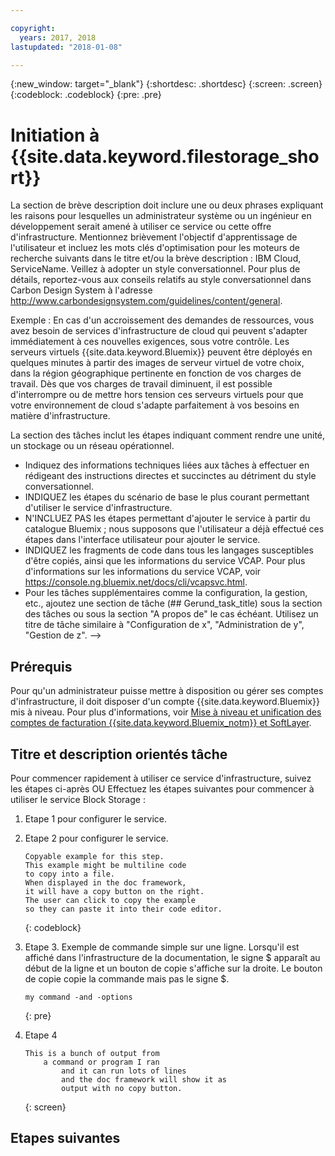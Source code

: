 ```yaml
---

copyright:
  years: 2017, 2018
lastupdated: "2018-01-08"

---
```


{:new_window: target="_blank"}
{:shortdesc: .shortdesc}
{:screen: .screen}
{:codeblock: .codeblock}
{:pre: .pre}


# Initiation à {{site.data.keyword.filestorage_short}}

La section de brève description doit inclure une ou deux phrases expliquant les raisons pour lesquelles un administrateur système ou un ingénieur en développement serait amené à utiliser ce service ou cette offre d'infrastructure.
Mentionnez brièvement l'objectif d'apprentissage de l'utilisateur et incluez les mots clés d'optimisation pour les moteurs de recherche suivants dans le titre et/ou la brève description : IBM Cloud, ServiceName. Veillez à adopter un style conversationnel. Pour plus de détails, reportez-vous aux conseils relatifs au style conversationnel dans Carbon Design System à l'adresse http://www.carbondesignsystem.com/guidelines/content/general.

Exemple :
En cas d'un accroissement des demandes de ressources, vous avez besoin de services d'infrastructure de cloud qui peuvent s'adapter immédiatement à ces nouvelles exigences, sous votre contrôle. Les serveurs virtuels {{site.data.keyword.Bluemix}} peuvent être déployés en quelques minutes à partir des images de serveur virtuel de votre choix, dans la région géographique pertinente en fonction de vos charges de travail. Dès que vos charges de travail diminuent, il est possible d'interrompre ou de mettre hors tension ces serveurs virtuels pour que votre environnement de cloud s'adapte parfaitement à vos besoins en matière d'infrastructure.

La section des tâches inclut les étapes indiquant comment rendre une unité, un stockage ou un réseau opérationnel.
- Indiquez des informations techniques liées aux tâches à effectuer en rédigeant des instructions directes et succinctes au détriment du style conversationnel.
- INDIQUEZ les étapes du scénario de base le plus courant permettant d'utiliser le service d'infrastructure.
- N'INCLUEZ PAS les étapes permettant d'ajouter le service à partir du catalogue Bluemix ; nous supposons que l'utilisateur a déjà effectué ces étapes dans l'interface utilisateur pour ajouter le service.
- INDIQUEZ les fragments de code dans tous les langages susceptibles d'être copiés, ainsi que les informations du service VCAP. Pour plus d'informations sur les informations du service VCAP, voir https://console.ng.bluemix.net/docs/cli/vcapsvc.html.
- Pour les tâches supplémentaires comme la configuration, la gestion, etc., ajoutez une section de tâche (## Gerund_task_title) sous la section des tâches ou sous la section "A propos de" le cas échéant. Utilisez un titre de tâche similaire à "Configuration de x", "Administration de y", "Gestion de z". -->

## Prérequis
Pour qu'un administrateur puisse mettre à disposition ou gérer ses comptes d'infrastructure, il doit disposer d'un compte {{site.data.keyword.Bluemix}} mis à niveau. Pour plus d'informations, voir [Mise à niveau et unification des comptes de facturation {{site.data.keyword.Bluemix_notm}} et SoftLayer](../docs/admin/softlayerlink.html).

## Titre et description orientés tâche
Pour commencer rapidement à utiliser ce service d'infrastructure, suivez les étapes ci-après OU Effectuez les étapes suivantes pour commencer à utiliser le service Block Storage :

<!-- Use ordered list markup for the step section. For code examples:
- use three backticks ahead of and after the example (```)
- For copyable code snippet, multi-line, include {: codeblock} following the last set of backticks. A copy button will display in framework in output.
- For copyable command, single line, include {: pre} following the last set of backticks. When displayed, it will show "$" at the beginning of the command example and a copy button, but the copy button will include just the command example.
- For non-copyable output snippet, include {: screen} following the last set of backticks.
 -->

1. Etape 1 pour configurer le service.
2. Etape 2 pour configurer le service.

	```
	Copyable example for this step.
	This example might be multiline code
	to copy into a file.
	When displayed in the doc framework,
	it will have a copy button on the right.
	The user can click to copy the example
	so they can paste it into their code editor.
	```
	{: codeblock}

3. Etape 3. Exemple de commande simple sur une ligne. Lorsqu'il est affiché dans l'infrastructure de la documentation, le signe $ apparaît au début de la ligne et un bouton de copie s'affiche sur la droite. Le bouton de copie copie la commande mais pas le signe $.

	```
	my command -and -options
	```
	{: pre}

4. Etape 4
	```
	This is a bunch of output from
		a command or program I ran
			and it can run lots of lines
			and the doc framework will show it as
			output with no copy button.
	```
	{: screen}

## Etapes suivantes

